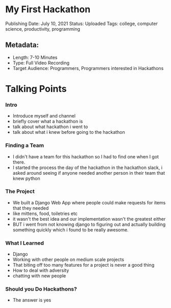 # My First Hackathon

Publishing Date: July 10, 2021
Status: Uploaded
Tags: college, computer science, productivity, programming

## Metadata:

- Length: 7-10 Minutes
- Type: Full Video Recording
- Target Audience: Programmers, Programmers interested in Hackathons

# Talking Points

### Intro

- Introduce myself and channel
- briefly cover what a hackathon is
- talk about what hackathon i went to
- talk about what i knew before going to the hackathon

### Finding a Team

- I didn't have a team for this hackathon so I had to find one when I got there.
- I started the process the day of the hackathon in the hackathon slack, i asked around seeing if anyone needed another person in their team that knew python

### The Project

- We built a Django Web App where people could make requests for items that they needed
- like mittens, food, toiletries etc
- it wasn't the best idea and our implementation wasn't the greatest either
- BUT i went from not knowing django to figuring out and actually building something quickly which i found to be really awesome.

### What I Learned

- Django
- Working with other people on medium scale projects
- That biting off too many features for a project is never a good thing
- How to deal with adversity
- chatting with new people

### Should you Do Hackathons?

- The answer is yes